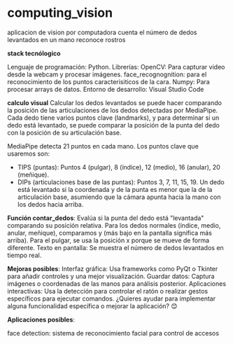 # computing_vision
aplicacion de vision por computadora
cuenta el número de dedos levantados en un mano
reconoce rostros

**stack tecnólogico**

Lenguaje de programación: Python.
Librerías:
OpenCV: Para capturar video desde la webcam y procesar imágenes.
face_recognognition: para el reconocimiento de los puntos caracterisiticos de la cara.
Numpy: Para procesar arrays de datos.
Entorno de desarrollo: Visual Studio Code

**calculo visual**
Calcular los dedos levantados se puede hacer comparando la posición de las articulaciones de los dedos detectadas por MediaPipe. Cada dedo tiene varios puntos clave (landmarks), y para determinar si un dedo está levantado, se puede comparar la posición de la punta del dedo con la posición de su articulación base.

MediaPipe detecta 21 puntos en cada mano.
Los puntos clave que usaremos son:
- TIPS (puntas): Puntos 4 (pulgar), 8 (índice), 12 (medio), 16 (anular), 20 (meñique).
- DIPs (articulaciones base de las puntas): Puntos 3, 7, 11, 15, 19.
Un dedo está levantado si la coordenada y de la punta es menor que la de la articulación base, asumiendo que la cámara apunta hacia la mano con los dedos hacia arriba.

**Función contar_dedos**: Evalúa si la punta del dedo está "levantada" comparando su posición relativa.
Para los dedos normales (índice, medio, anular, meñique), comparamos y (más bajo en la pantalla significa más arriba).
Para el pulgar, se usa la posición x porque se mueve de forma diferente.
Texto en pantalla: Se muestra el número de dedos levantados en tiempo real.


**Mejoras posibles**:
Interfaz gráfica: Usa frameworks como PyQt o Tkinter para añadir controles y una mejor visualización.
Guardar datos: Captura imágenes o coordenadas de las manos para análisis posterior.
Aplicaciones interactivas: Usa la detección para controlar el ratón o realizar gestos específicos para ejecutar comandos.
¿Quieres ayudar para implementar alguna funcionalidad específica o mejorar la aplicación? 😊


**Aplicaciones posibles**:

face detection: sistema de reconocimiento facial para control de accesos
